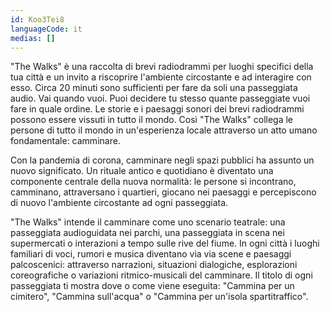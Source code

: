 ```yaml
---
id: Koo3Tei8
languageCode: it
medias: []
---
```


"The Walks" è una raccolta di brevi radiodrammi per luoghi specifici della tua città e un invito a riscoprire l'ambiente circostante e ad interagire con esso. Circa 20 minuti sono sufficienti per fare da soli una passeggiata audio. Vai quando vuoi. Puoi decidere tu stesso quante passeggiate vuoi fare in quale ordine. Le storie e i paesaggi sonori dei brevi radiodrammi possono essere vissuti in tutto il mondo. Così "The Walks" collega le persone di tutto il mondo in un'esperienza locale attraverso un atto umano fondamentale: camminare.

Con la pandemia di corona, camminare negli spazi pubblici ha assunto un nuovo significato. Un rituale antico e quotidiano è diventato una componente centrale della nuova normalità: le persone si incontrano, camminano, attraversano i quartieri, giocano nei paesaggi e percepiscono di nuovo l'ambiente circostante ad ogni passeggiata.

"The Walks" intende il camminare come uno scenario teatrale: una passeggiata audioguidata nei parchi, una passeggiata in scena nei supermercati o interazioni a tempo sulle rive del fiume. In ogni città i luoghi familiari di voci, rumori e musica diventano via via scene e paesaggi palcoscenici: attraverso narrazioni, situazioni dialogiche, esplorazioni coreografiche o variazioni ritmico-musicali del camminare. Il titolo di ogni passeggiata ti mostra dove o come viene eseguita: "Cammina per un cimitero", "Cammina sull'acqua" o "Cammina per un'isola spartitraffico".
